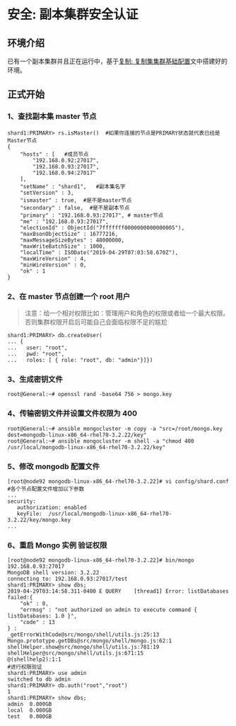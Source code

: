 # 安全: 副本集群安全认证

## 环境介绍
已有一个副本集群并且正在运行中，基于[复制: 复制集集群基础配置](../MasterSlave/base.md)文中搭建好的环境。

## 正式开始
### 1、查找副本集 master 节点
```angular2
shard1:PRIMARY> rs.isMaster()  #如果你连接的节点是PRIMARY状态就代表已经是Master节点
{
	"hosts" : [   #成员节点
		"192.168.0.92:27017",
		"192.168.0.93:27017",
		"192.168.0.94:27017"
	],
	"setName" : "shard1",   #副本集名字
	"setVersion" : 3,
	"ismaster" : true,  #是不是master节点
	"secondary" : false,  #是不是副本节点
	"primary" : "192.168.0.93:27017", # master节点
	"me" : "192.168.0.93:27017",  
	"electionId" : ObjectId("7fffffff0000000000000005"),
	"maxBsonObjectSize" : 16777216,
	"maxMessageSizeBytes" : 48000000,
	"maxWriteBatchSize" : 1000,
	"localTime" : ISODate("2019-04-29T07:03:58.670Z"),
	"maxWireVersion" : 4,
	"minWireVersion" : 0,
	"ok" : 1
}
```
### 2、在 master 节点创建一个 root 用户
>注意：给一个相对权限比如：管理用户和角色的权限或者给一个最大权限。否则集群权限开启后可能自己会面临权限不足的尴尬
```angular2
shard1:PRIMARY> db.createUser(
... {
...   user: "root", 
...   pwd: "root", 
...   roles: [ { role: "root", db: "admin"}]})
```
### 3、生成密钥文件
```angular2
root@General:~# openssl rand -base64 756 > mongo.key
```
### 4、传输密钥文件并设置文件权限为 400
```angular2
root@General:~# ansible mongocluster -m copy -a "src=/root/mongo.key dest=mongodb-linux-x86_64-rhel70-3.2.22/key"
root@General:~# ansible mongocluster -m shell -a "chmod 400 /usr/local/mongodb-linux-x86_64-rhel70-3.2.22/key"
```
### 5、修改 mongodb 配置文件
```angular2
[root@node92 mongodb-linux-x86_64-rhel70-3.2.22]# vi config/shard.conf 
#各个节点配置文件增加以下参数
...
security:
   authorization: enabled
   keyFile:  /usr/local/mongodb-linux-x86_64-rhel70-3.2.22/key/mongo.key
...

```
### 6、重启 Mongo 实例  验证权限
```angular2
[root@node92 mongodb-linux-x86_64-rhel70-3.2.22]# bin/mongo 192.168.0.93:27017
MongoDB shell version: 3.2.22
connecting to: 192.168.0.93:27017/test
shard1:PRIMARY> show dbs;
2019-04-29T03:14:58.311-0400 E QUERY    [thread1] Error: listDatabases failed:{
	"ok" : 0,
	"errmsg" : "not authorized on admin to execute command { listDatabases: 1.0 }",
	"code" : 13
} :
_getErrorWithCode@src/mongo/shell/utils.js:25:13
Mongo.prototype.getDBs@src/mongo/shell/mongo.js:62:1
shellHelper.show@src/mongo/shell/utils.js:781:19
shellHelper@src/mongo/shell/utils.js:671:15
@(shellhelp2):1:1
#进行权限验证
shard1:PRIMARY> use admin
switched to db admin
shard1:PRIMARY> db.auth("root","root")
1
shard1:PRIMARY> show dbs;
admin  0.000GB
local  0.000GB
test   0.000GB
```